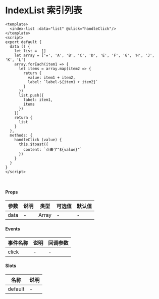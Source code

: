 # IndexList 索引列表

```
<template>
  <index-list :data="list" @click="handleClick"/>
</template>
<script>
export default {
  data () {
    let list =  []
    let array = ['★', 'A', 'B', 'C', 'D', 'E', 'F', 'G', 'H', 'J', 'K', 'L']
    array.forEach(item1 => {
      let items = array.map(item2 => {
        return {
          value: item1 + item2,
          label: `label-${item1 + item2}`
        }
      })
      list.push({
        label: item1,
        items
      })
    })
    return {
      list
    }
  },
  methods: {
    handleClick (value) {
      this.$toast({
        content: `点击了"${value}"`
      })
    }
  }
}
</script>

  
```

#### Props
| 参数      | 说明    | 类型      | 可选值       | 默认值   |
|---------- |-------- |---------- |------------- |--------- |
| data     | -   | Array  |   -       |    -    |



#### Events
| 事件名称 | 说明 | 回调参数 |
|---------|--------|---------|
| click | - | - |


#### Slots
| 名称 | 说明 | 
|---------|--------|
| default | - |